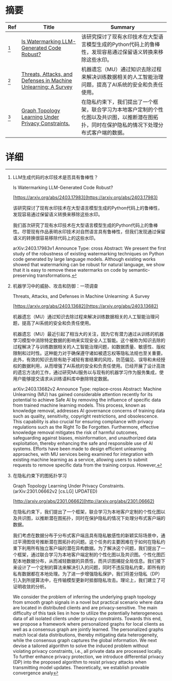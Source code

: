 # 摘要

| Ref | Title | Summary |
| --- | --- | --- |
| [^1] | [Is Watermarking LLM-Generated Code Robust?](https://arxiv.org/abs/2403.17983) | 该研究探讨了现有水印技术在大型语言模型生成的Python代码上的鲁棒性，发现容易通过保留语义转换来移除这些水印。 |
| [^2] | [Threats, Attacks, and Defenses in Machine Unlearning: A Survey](https://arxiv.org/abs/2403.13682) | 机器遗忘（MU）通过知识去除过程来解决训练数据相关的人工智能治理问题，提高了AI系统的安全和负责任使用。 |
| [^3] | [Graph Topology Learning Under Privacy Constraints.](http://arxiv.org/abs/2301.06662) | 在隐私约束下，我们提出了一个框架，联合学习为本地客户定制的个性化图以及共识图，以推断潜在图拓扑，同时在保护隐私的情况下处理分布式客户端的数据。 |

# 详细

[^1]: LLM生成代码的水印技术是否具有鲁棒性？

    Is Watermarking LLM-Generated Code Robust?

    [https://arxiv.org/abs/2403.17983](https://arxiv.org/abs/2403.17983)

    该研究探讨了现有水印技术在大型语言模型生成的Python代码上的鲁棒性，发现容易通过保留语义转换来移除这些水印。

    

    我们首次研究了现有水印技术在大型语言模型生成的Python代码上的鲁棒性。尽管现有作品表明水印技术对自然语言具有鲁棒性，但我们发现通过保留语义的转换很容易移除代码上的这些水印。

    arXiv:2403.17983v1 Announce Type: cross  Abstract: We present the first study of the robustness of existing watermarking techniques on Python code generated by large language models. Although existing works showed that watermarking can be robust for natural language, we show that it is easy to remove these watermarks on code by semantic-preserving transformations.
    
[^2]: 机器学习中的威胁、攻击和防御：一项调查

    Threats, Attacks, and Defenses in Machine Unlearning: A Survey

    [https://arxiv.org/abs/2403.13682](https://arxiv.org/abs/2403.13682)

    机器遗忘（MU）通过知识去除过程来解决训练数据相关的人工智能治理问题，提高了AI系统的安全和负责任使用。

    

    机器遗忘（MU）最近引起了相当大的关注，因为它有潜力通过从训练的机器学习模型中消除特定数据的影响来实现安全人工智能。这个被称为知识去除的过程解决了与训练数据相关的人工智能治理问题，如数据质量、敏感性、版权限制和过时性。这种能力对于确保遵守诸如被遗忘权等隐私法规也至关重要。此外，有效的知识去除有助于减轻有害结果的风险，防范偏见、误导和未经授权的数据利用，从而增强了AI系统的安全和负责任使用。已经开展了设计高效的遗忘方法的工作，通过研究MU服务以与现有的机器学习作为服务集成，使用户能够提交请求从训练语料库中删除特定数据。

    arXiv:2403.13682v2 Announce Type: replace-cross  Abstract: Machine Unlearning (MU) has gained considerable attention recently for its potential to achieve Safe AI by removing the influence of specific data from trained machine learning models. This process, known as knowledge removal, addresses AI governance concerns of training data such as quality, sensitivity, copyright restrictions, and obsolescence. This capability is also crucial for ensuring compliance with privacy regulations such as the Right To Be Forgotten. Furthermore, effective knowledge removal mitigates the risk of harmful outcomes, safeguarding against biases, misinformation, and unauthorized data exploitation, thereby enhancing the safe and responsible use of AI systems. Efforts have been made to design efficient unlearning approaches, with MU services being examined for integration with existing machine learning as a service, allowing users to submit requests to remove specific data from the training corpus. However, 
    
[^3]: 在隐私约束下的图拓扑学习

    Graph Topology Learning Under Privacy Constraints. (arXiv:2301.06662v2 [cs.LG] UPDATED)

    [http://arxiv.org/abs/2301.06662](http://arxiv.org/abs/2301.06662)

    在隐私约束下，我们提出了一个框架，联合学习为本地客户定制的个性化图以及共识图，以推断潜在图拓扑，同时在保护隐私的情况下处理分布式客户端的数据。

    

    我们考虑在数据分布于分布式客户端且具有隐私敏感性的新颖实际场景中，通过平滑图信号推断潜在图拓扑的问题。这个任务的主要困难在于如何在隐私约束下利用所有独立客户端的潜在异构数据。为了解决这个问题，我们提出了一个框架，通过联合学习为本地客户端定制的个性化图以及共识图。个性化图匹配本地数据分布，从而减轻数据的异质性，而共识图捕捉全局信息。我们接下来设计了一个定制的算法来解决引入的问题，同时不违反隐私约束，即所有的私有数据都在本地处理。为了进一步增强隐私保护，我们将差分隐私（DP）引入到所提算法中，在传输模型更新时抵御隐私攻击。理论上，我们建立了可证明收敛的分析。

    We consider the problem of inferring the underlying graph topology from smooth graph signals in a novel but practical scenario where data are located in distributed clients and are privacy-sensitive. The main difficulty of this task lies in how to utilize the potentially heterogeneous data of all isolated clients under privacy constraints. Towards this end, we propose a framework where personalized graphs for local clients as well as a consensus graph are jointly learned. The personalized graphs match local data distributions, thereby mitigating data heterogeneity, while the consensus graph captures the global information. We next devise a tailored algorithm to solve the induced problem without violating privacy constraints, i.e., all private data are processed locally. To further enhance privacy protection, we introduce differential privacy (DP) into the proposed algorithm to resist privacy attacks when transmitting model updates. Theoretically, we establish provable convergence analy
    

